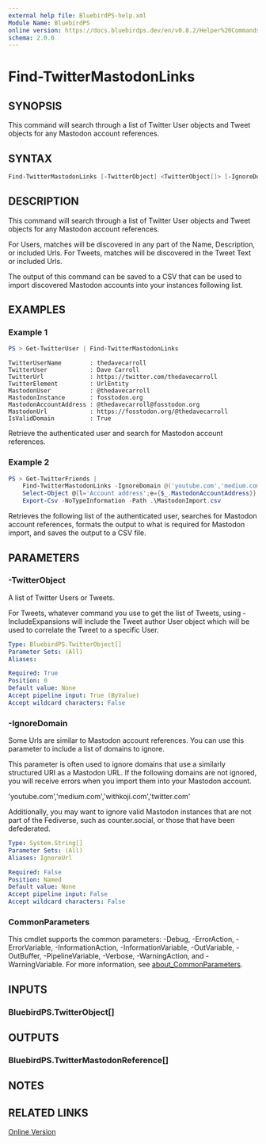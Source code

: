 ```yaml
---
external help file: BluebirdPS-help.xml
Module Name: BluebirdPS
online version: https://docs.bluebirdps.dev/en/v0.8.2/Helper%20Commands/Find-TwitterMastodonLinks
schema: 2.0.0
---
```


# Find-TwitterMastodonLinks

## SYNOPSIS

This command will search through a list of Twitter User objects and Tweet objects for any Mastodon account references.

## SYNTAX

```powershell
Find-TwitterMastodonLinks [-TwitterObject] <TwitterObject[]> [-IgnoreDomain <String[]>] [<CommonParameters>]
```

## DESCRIPTION

This command will search through a list of Twitter User objects and Tweet objects for any Mastodon account references.

For Users, matches will be discovered in any part of the Name, Description, or included Urls.
For Tweets, matches will be discovered in the Tweet Text or included Urls.

The output of this command can be saved to a CSV that can be used to import discovered Mastodon accounts into your instances following list.

## EXAMPLES

### Example 1

```powershell
PS > Get-TwitterUser | Find-TwitterMastodonLinks
```

```text
TwitterUserName        : thedavecarroll
TwitterUser            : Dave Carroll
TwitterUrl             : https://twitter.com/thedavecarroll
TwitterElement         : UrlEntity
MastodonUser           : @thedavecarroll
MastodonInstance       : fosstodon.org
MastodonAccountAddress : @thedavecarroll@fosstodon.org
MastodonUrl            : https://fosstodon.org/@thedavecarroll
IsValidDomain          : True
```

Retrieve the authenticated user and search for Mastodon account references.

### Example 2

```powershell
PS > Get-TwitterFriends |
    Find-TwitterMastodonLinks -IgnoreDomain @('youtube.com','medium.com','withkoji.com','twitter.com','counter.social') |
    Select-Object @{l='Account address';e={$_.MastodonAccountAddress}},@{l='Show boosts';e={$true}} |
    Export-Csv -NoTypeInformation -Path .\MastodonImport.csv
```

Retrieves the following list of the authenticated user, searches for Mastodon account references, formats the output to what is required for Mastodon import, and saves the output to a CSV file.

## PARAMETERS

### -TwitterObject

A list of Twitter Users or Tweets.

For Tweets, whatever command you use to get the list of Tweets, using -IncludeExpansions will include the Tweet author User object which will be used to correlate the Tweet to a specific User.

```yaml
Type: BluebirdPS.TwitterObject[]
Parameter Sets: (All)
Aliases:

Required: True
Position: 0
Default value: None
Accept pipeline input: True (ByValue)
Accept wildcard characters: False
```

### -IgnoreDomain

Some Urls are similar to Mastodon account references. You can use this parameter to include a list of domains to ignore.

This parameter is often used to ignore domains that use a similarly structured URI as a Mastodon URL.
If the following domains are not ignored, you will receive errors when you import them into your Mastodon account.

'youtube.com','medium.com','withkoji.com','twitter.com'

Additionally, you may want to ignore valid Mastodon instances that are not part of the Fediverse, such as counter.social, or those that have been defederated.

```yaml
Type: System.String[]
Parameter Sets: (All)
Aliases: IgnoreUrl

Required: False
Position: Named
Default value: None
Accept pipeline input: False
Accept wildcard characters: False
```

### CommonParameters

This cmdlet supports the common parameters: -Debug, -ErrorAction, -ErrorVariable, -InformationAction, -InformationVariable, -OutVariable, -OutBuffer, -PipelineVariable, -Verbose, -WarningAction, and -WarningVariable. For more information, see [about_CommonParameters](http://go.microsoft.com/fwlink/?LinkID=113216).

## INPUTS

### BluebirdPS.TwitterObject[]

## OUTPUTS

### BluebirdPS.TwitterMastodonReference[]

## NOTES

## RELATED LINKS

[Online Version](https://docs.bluebirdps.dev/en/v0.8.2/Helper%20Commands/Find-TwitterMastodonLinks)
